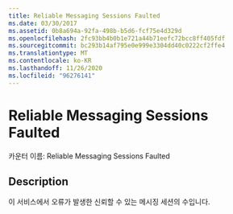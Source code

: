 ```yaml
---
title: Reliable Messaging Sessions Faulted
ms.date: 03/30/2017
ms.assetid: 0b8a694a-92fa-498b-b5d6-fcf75e4d329d
ms.openlocfilehash: 2fc93bb4b0b1e721a44b71eefc72bcc8ff405fdf
ms.sourcegitcommit: bc293b14af795e0e999e3304dd40c0222cf2ffe4
ms.translationtype: MT
ms.contentlocale: ko-KR
ms.lasthandoff: 11/26/2020
ms.locfileid: "96276141"
---
```

# <a name="reliable-messaging-sessions-faulted"></a>Reliable Messaging Sessions Faulted

카운터 이름: Reliable Messaging Sessions Faulted  
  
## <a name="description"></a>Description  

 이 서비스에서 오류가 발생한 신뢰할 수 있는 메시징 세션의 수입니다.
